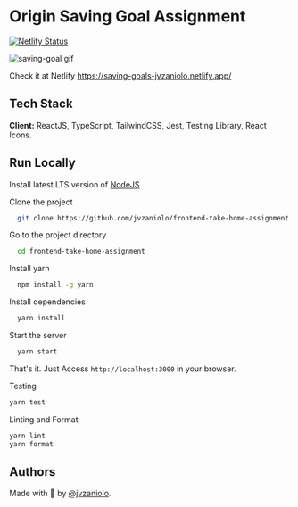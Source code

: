 # Origin Saving Goal Assignment

[![Netlify Status](https://api.netlify.com/api/v1/badges/2aec5523-53bc-4d0d-a1c2-73df068496dd/deploy-status)](https://app.netlify.com/sites/saving-goals-jvzaniolo/deploys)

![saving-goal gif](https://user-images.githubusercontent.com/54036572/149708026-a22db8d2-8221-4e70-811b-89bca666784f.gif)

Check it at Netlify https://saving-goals-jvzaniolo.netlify.app/


## Tech Stack

**Client:** ReactJS, TypeScript, TailwindCSS, Jest, Testing Library, React Icons.

## Run Locally

Install latest LTS version of [NodeJS](https://nodejs.org/)

Clone the project

```bash
  git clone https://github.com/jvzaniolo/frontend-take-home-assignment
```

Go to the project directory

```bash
  cd frontend-take-home-assignment
```

Install yarn

```bash
  npm install -g yarn
```

Install dependencies

```bash
  yarn install
```

Start the server

```bash
  yarn start
```

That's it. Just Access `http://localhost:3000` in your browser.

Testing

```bash
yarn test
```

Linting and Format

```bash
yarn lint
yarn format
```

## Authors

Made with 💜 by [@jvzaniolo](https://www.github.com/jvzaniolo).
